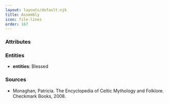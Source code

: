 ```yaml
---
layout: layouts/default.njk
title: Assembly
icon: file-lines
order: 167
---
```



### Attributes


### Entities

- **entities**: Blessed

### Sources

- Monaghan, Patricia. The Encyclopedia of Celtic Mythology and Folklore. Checkmark Books, 2008.

